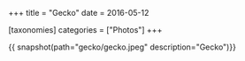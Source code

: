 +++
title = "Gecko"
date = 2016-05-12

[taxonomies]
categories = ["Photos"]
+++

{{ snapshot(path="gecko/gecko.jpeg" description="Gecko")}}
